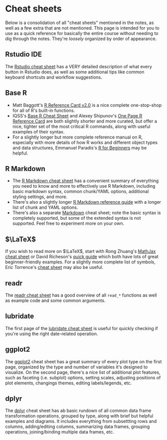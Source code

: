 

# Cheat sheets

Below is a consolidation of all "cheat sheets" mentioned in the notes, as well as a few extra that are not mentioned. This page is intended for you to use as a quick reference for basically the entire course without needing to dig through the notes. They're *loosely* organized by order of appearance.


## Rstudio IDE

The [Rstudio cheat sheet](https://rstudio.github.io/cheatsheets/rstudio-ide.pdf) has a VERY detailed description of what every button in Rstudio does, as well as some additional tips like common keyboard shortcuts and workflow suggestions.


## Base R

 - Matt Baggott's [R Reference Card v2.0](https://cran.r-project.org/doc/contrib/Baggott-refcard-v2.pdf) is a nice complete one-stop-shop for all of R's built-in functions.
 - IQSS's [Base R Cheat Sheet](https://iqss.github.io/dss-workshops/R/Rintro/base-r-cheat-sheet.pdf) and Alexey Shipunov's [One Page R Reference Card](https://herba.msu.ru/shipunov/school/biol_240/en/supp/refcard/rrefc_en.pdf) are both slightly shorter and more curated, but offer a nice, tighter set of the most critical R commands, along with useful examples of their syntax.
 - For a slightly longer but more complete reference manual on R, especially with more details of how R works and different object types and data structures, Emmanuel Paradis's [R for Beginners](https://cran.r-project.org/doc/contrib/Paradis-rdebuts_en.pdf) may be helpful.


## R Markdown

 - The [R Markdown cheat sheet](https://rstudio.github.io/cheatsheets/rmarkdown.pdf) has a convenient summary of everything you need to know and more to effectively use R Markdown, including basic markdown syntax, common chunk/YAML options, additional styling settings, and more.
 - There's also a slightly longer [R Markdown reference guide](https://www.rstudio.com/wp-content/uploads/2015/03/rmarkdown-reference.pdf) with a longer list of chunk and YAML options.
 - There's also a separate [Markdown](https://markdownguide.offshoot.io/cheat-sheet) cheat sheet; note the basic syntax is completely supported, but some of the extended syntax is not supported. Feel free to experiment more on your own.


## $\LaTeX$

If you wish to read more on $\LaTeX$, start with Rong Zhuang's [MathJax cheat sheet](https://jojozhuang.github.io/tutorial/mathjax-cheat-sheet-for-mathematical-notation) or David Richeson's [quick guide](https://users.dickinson.edu/~richesod/latex/latexcheatsheet.pdf) which both have lots of great beginner-friendly examples. For a slightly more complete list of symbols, Eric Torrence's [cheat sheet](https://pages.uoregon.edu/torrence/391/labs/LaTeX-cheat-sheet.pdf) may also be useful. 


## readr

The [readr cheat sheet](https://rstudio.github.io/cheatsheets/data-import.pdf) has a good overview of all `read_*` functions as well as example code and some common arguments.


## lubridate

The first page of the [lubridate cheat sheet](https://rstudio.github.io/cheatsheets/lubridate.pdf) is useful for quickly checking if you're using the right date-related operation.


## ggplot2

The [ggplot2](https://rstudio.github.io/cheatsheets/data-visualization.pdf) cheat sheet has a great summary of every plot type on the first page, organized by the type and number of variables it's designed to visualize. On the second page, there's a nice list of additional plot features, such as faceting (i.e. subplot) options, setting scales, adjusting positions of plot elements, changings themes, editing labels/legends, etc.


## dplyr

The [dplyr](https://rstudio.github.io/cheatsheets/data-transformation.pdf) cheat sheet has ab basic rundown of all common data frame transformation operations, grouped by type, along with brief but helpful examples and diagrams. It includes everything from subsettting rows and columns, adding/editing columns, summarizing data frames, grouping operations, joining/binding multiple data frames, etc.

<!--
https://rstudio.github.io/cheatsheets/
-->

